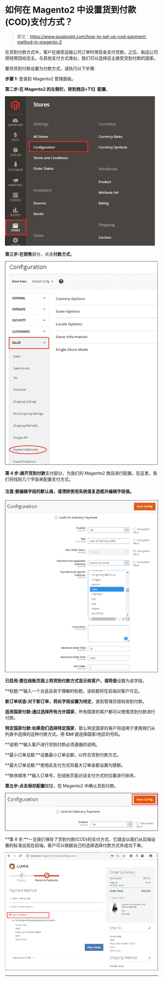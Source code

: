 # 如何在 Magento2 中设置货到付款(COD)支付方式？

> 原文：<https://www.javatpoint.com/how-to-set-up-cod-payment-method-in-magento-2>

在货到付款方式中，客户在接受运输公司订单时用现金支付货款。之后，船运公司把钱带回给店主。与其他支付方式类似，我们可以选择店主接受货到付款的国家。

要将货到付款设置为付款方式，请执行以下步骤:

**步骤 1:** 登录到 Magento2 管理面板。

**第二步:**在 Magento2 的左侧栏，转到**商店>T5】配置**。

![How to set up Cash on Delivery (COD) payment method in Magento2](img/d411c466af133aa089f25c4d0d69e887.png)

**第三步:**在**销售**部分，点击**付款方式**。

![How to set up Cash on Delivery (COD) payment method in Magento2](img/044729de5d6959e1dc8a98fb92b14920.png)

**第 4 步:**展开**货到付款**支付部分，为我们的 Magento2 商店进行配置。在这里，我们将找到几个字段来配置支付方式。

#### 注意:要编辑字段的默认值，请清除使用系统值复选框并编辑字段值。

![How to set up Cash on Delivery (COD) payment method in Magento2](img/83e60857d49d4f64ef1454f69c95ddf4.png)

**已启用:**要在结账页面上将货到付款方式显示给客户，请将**是**设置为该字段。

**标题:**输入一个合适且易于理解的标题，该标题将在前端对客户可见。

**新订单状态:**对于新订单，将此字段设置为**待定**，直到管理员授权收到付款。

**适用国家付款:**通过选择**所有允许国家**，所有国家的客户都可以使用货到付款进行付款。

**特定国家付款:**如果我们选择**特定国家**，那么特定国家的客户将适用于使用我们从列表中选择的这种付款方式。用 **Ctrl** 键选择国家/地区的号码。

**说明:**输入客户进行货到付款必须遵循的说明。

**最小订单总额:**设置最小订单总额，以符合货到付款方式。

**最大订单总额:**使用此支付方式将最大订单金额设置为限额。

**排序顺序:**输入订单号，在结账页面对该支付方式的位置进行排序。

**第五步:**点击**保存配置**按钮，在 Magento2 中确认货到付款。

![How to set up Cash on Delivery (COD) payment method in Magento2](img/14cfd658ca0843e1af1a26d25383bf5e.png)

**第 6 步:**一旦我们保存了货到付款(COD)的支付方式，它就会以我们从后端设置的标准出现在前端。客户可以根据自己的选择选择付款方式并成功下单。

![How to set up Cash on Delivery (COD) payment method in Magento2](img/b269b5675c110b76706dd562fbb5e97f.png)

* * *